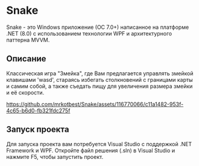 # Snake

Snake - это Windows приложение (ОС 7.0+) написанное на платформе .NET (8.0) с использованием технологии WPF и архитектурного паттерна MVVM.

## Описание

Классическая игра "Змейка", где Вам предлагается управлять змейкой клавишами 'wasd', стараясь избегать столкновений с границами карты и самим собой, а также съедать пищу для увеличения размера змейки и её скорости.


https://github.com/mrkotbest/Snake/assets/116770066/c11a1482-953f-4c65-b6d0-fb321fdc275f


## Запуск проекта

Для запуска проекта вам потребуется Visual Studio с поддержкой .NET Framework и WPF.
Откройте файл решения (.sln) в Visual Studio и нажмите F5, чтобы запустить проект.
